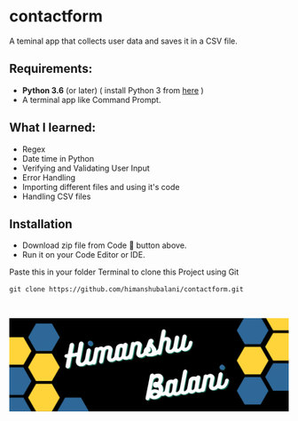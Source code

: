 # contactform
A teminal app that collects user data and saves it in a CSV file.

## Requirements:
- **Python 3.6** (or later) ( install Python 3 from [here](https://www.python.org/downloads/) )
- A terminal app like Command Prompt.


## What I learned:
- Regex
- Date time in Python
- Verifying and Validating User Input
- Error Handling
- Importing different files and using it's code
- Handling CSV files


## Installation
- Download zip file from Code :arrow_down_small: button above.
- Run it on your Code Editor or IDE.

Paste this in your folder Terminal to clone this Project using Git
~~~
git clone https://github.com/himanshubalani/contactform.git
~~~
</br>


<a href = "https://github.com/himanshubalani"> <img src="https://github.com/himanshubalani/nameheaders/blob/main/Github%20Python.png"> </a>

